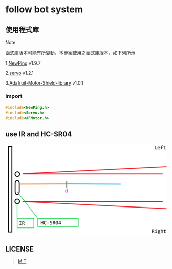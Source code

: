 # follow bot system
## 使用程式庫
> [!NOTE]
> 函式庫版本可能有所變動，本專案使用之函式庫版本，如下列所示

1.[NewPing](https://bitbucket.org/teckel12/arduino-new-ping/wiki/Home) v1.9.7

2.[servo](https://github.com/arduino-libraries/Servo) v1.2.1

3.[Adafruit-Motor-Shield-library](https://github.com/adafruit/Adafruit-Motor-Shield-library) v1.0.1

### import
```ino
#include<NewPing.h>
#include<Servo.h>             
#include<AFMotor.h> 
```
## use IR and HC-SR04
![pic]( ./pic/device.png "icon" )
## LICENSE
>[MIT](./LICENSE)
